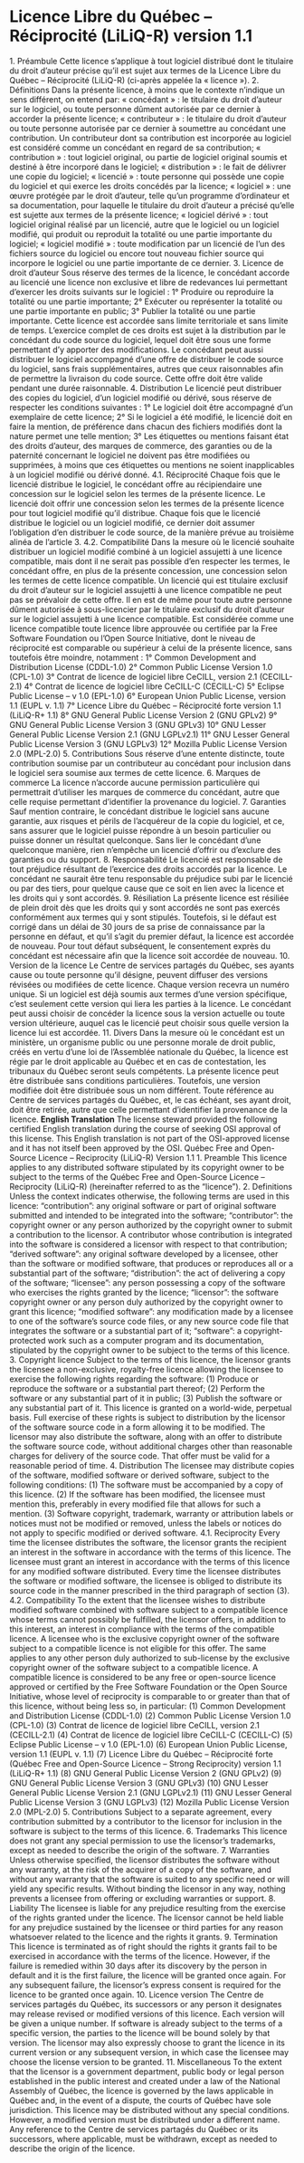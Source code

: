 # Licence Libre du Québec – Réciprocité (LiLiQ-R) version 1.1

1\. Préambule Cette licence s’applique à tout logiciel distribué dont le titulaire du droit d’auteur précise qu’il est sujet aux termes de la Licence Libre du Québec – Réciprocité (LiLiQ-R) (ci-après appelée la « licence »). 2\. Définitions Dans la présente licence, à moins que le contexte n’indique un sens différent, on entend par: « concédant » : le titulaire du droit d’auteur sur le logiciel, ou toute personne dûment autorisée par ce dernier à accorder la présente licence; « contributeur » : le titulaire du droit d’auteur ou toute personne autorisée par ce dernier à soumettre au concédant une contribution. Un contributeur dont sa contribution est incorporée au logiciel est considéré comme un concédant en regard de sa contribution; « contribution » : tout logiciel original, ou partie de logiciel original soumis et destiné à être incorporé dans le logiciel; « distribution » : le fait de délivrer une copie du logiciel; « licencié » : toute personne qui possède une copie du logiciel et qui exerce les droits concédés par la licence; « logiciel » : une œuvre protégée par le droit d’auteur, telle qu’un programme d’ordinateur et sa documentation, pour laquelle le titulaire du droit d’auteur a précisé qu’elle est sujette aux termes de la présente licence; « logiciel dérivé » : tout logiciel original réalisé par un licencié, autre que le logiciel ou un logiciel modifié, qui produit ou reproduit la totalité ou une partie importante du logiciel; « logiciel modifié » : toute modification par un licencié de l’un des fichiers source du logiciel ou encore tout nouveau fichier source qui incorpore le logiciel ou une partie importante de ce dernier. 3\. Licence de droit d’auteur Sous réserve des termes de la licence, le concédant accorde au licencié une licence non exclusive et libre de redevances lui permettant d’exercer les droits suivants sur le logiciel : 1° Produire ou reproduire la totalité ou une partie importante; 2° Exécuter ou représenter la totalité ou une partie importante en public; 3° Publier la totalité ou une partie importante. Cette licence est accordée sans limite territoriale et sans limite de temps. L’exercice complet de ces droits est sujet à la distribution par le concédant du code source du logiciel, lequel doit être sous une forme permettant d’y apporter des modifications. Le concédant peut aussi distribuer le logiciel accompagné d’une offre de distribuer le code source du logiciel, sans frais supplémentaires, autres que ceux raisonnables afin de permettre la livraison du code source. Cette offre doit être valide pendant une durée raisonnable. 4\. Distribution Le licencié peut distribuer des copies du logiciel, d’un logiciel modifié ou dérivé, sous réserve de respecter les conditions suivantes : 1° Le logiciel doit être accompagné d’un exemplaire de cette licence; 2° Si le logiciel a été modifié, le licencié doit en faire la mention, de préférence dans chacun des fichiers modifiés dont la nature permet une telle mention; 3° Les étiquettes ou mentions faisant état des droits d’auteur, des marques de commerce, des garanties ou de la paternité concernant le logiciel ne doivent pas être modifiées ou supprimées, à moins que ces étiquettes ou mentions ne soient inapplicables à un logiciel modifié ou dérivé donné. 4.1\. Réciprocité Chaque fois que le licencié distribue le logiciel, le concédant offre au récipiendaire une concession sur le logiciel selon les termes de la présente licence. Le licencié doit offrir une concession selon les termes de la présente licence pour tout logiciel modifié qu’il distribue. Chaque fois que le licencié distribue le logiciel ou un logiciel modifié, ce dernier doit assumer l’obligation d’en distribuer le code source, de la manière prévue au troisième alinéa de l’article 3\. 4.2\. Compatibilité Dans la mesure où le licencié souhaite distribuer un logiciel modifié combiné à un logiciel assujetti à une licence compatible, mais dont il ne serait pas possible d’en respecter les termes, le concédant offre, en plus de la présente concession, une concession selon les termes de cette licence compatible. Un licencié qui est titulaire exclusif du droit d’auteur sur le logiciel assujetti à une licence compatible ne peut pas se prévaloir de cette offre. Il en est de même pour toute autre personne dûment autorisée à sous-licencier par le titulaire exclusif du droit d’auteur sur le logiciel assujetti à une licence compatible. Est considérée comme une licence compatible toute licence libre approuvée ou certifiée par la Free Software Foundation ou l’Open Source Initiative, dont le niveau de réciprocité est comparable ou supérieur à celui de la présente licence, sans toutefois être moindre, notamment : 1° Common Development and Distribution License (CDDL-1.0) 2° Common Public License Version 1.0 (CPL-1.0) 3° Contrat de licence de logiciel libre CeCILL, version 2.1 (CECILL-2.1) 4° Contrat de licence de logiciel libre CeCILL-C (CECILL-C) 5° Eclipse Public License – v 1.0 (EPL-1.0) 6° European Union Public License, version 1.1 (EUPL v. 1.1) 7° Licence Libre du Québec – Réciprocité forte version 1.1 (LiLiQ-R+ 1.1) 8° GNU General Public License Version 2 (GNU GPLv2) 9° GNU General Public License Version 3 (GNU GPLv3) 10° GNU Lesser General Public License Version 2.1 (GNU LGPLv2.1) 11° GNU Lesser General Public License Version 3 (GNU LGPLv3) 12° Mozilla Public License Version 2.0 (MPL-2.0) 5\. Contributions Sous réserve d’une entente distincte, toute contribution soumise par un contributeur au concédant pour inclusion dans le logiciel sera soumise aux termes de cette licence. 6\. Marques de commerce La licence n’accorde aucune permission particulière qui permettrait d’utiliser les marques de commerce du concédant, autre que celle requise permettant d’identifier la provenance du logiciel. 7\. Garanties Sauf mention contraire, le concédant distribue le logiciel sans aucune garantie, aux risques et périls de l’acquéreur de la copie du logiciel, et ce, sans assurer que le logiciel puisse répondre à un besoin particulier ou puisse donner un résultat quelconque. Sans lier le concédant d’une quelconque manière, rien n’empêche un licencié d’offrir ou d’exclure des garanties ou du support. 8\. Responsabilité Le licencié est responsable de tout préjudice résultant de l’exercice des droits accordés par la licence. Le concédant ne saurait être tenu responsable du préjudice subi par le licencié ou par des tiers, pour quelque cause que ce soit en lien avec la licence et les droits qui y sont accordés. 9\. Résiliation La présente licence est résiliée de plein droit dès que les droits qui y sont accordés ne sont pas exercés conformément aux termes qui y sont stipulés. Toutefois, si le défaut est corrigé dans un délai de 30 jours de sa prise de connaissance par la personne en défaut, et qu’il s’agit du premier défaut, la licence est accordée de nouveau. Pour tout défaut subséquent, le consentement exprès du concédant est nécessaire afin que la licence soit accordée de nouveau. 10\. Version de la licence Le Centre de services partagés du Québec, ses ayants cause ou toute personne qu’il désigne, peuvent diffuser des versions révisées ou modifiées de cette licence. Chaque version recevra un numéro unique. Si un logiciel est déjà soumis aux termes d’une version spécifique, c’est seulement cette version qui liera les parties à la licence. Le concédant peut aussi choisir de concéder la licence sous la version actuelle ou toute version ultérieure, auquel cas le licencié peut choisir sous quelle version la licence lui est accordée. 11\. Divers Dans la mesure où le concédant est un ministère, un organisme public ou une personne morale de droit public, créés en vertu d’une loi de l’Assemblée nationale du Québec, la licence est régie par le droit applicable au Québec et en cas de contestation, les tribunaux du Québec seront seuls compétents. La présente licence peut être distribuée sans conditions particulières. Toutefois, une version modifiée doit être distribuée sous un nom différent. Toute référence au Centre de services partagés du Québec, et, le cas échéant, ses ayant droit, doit être retirée, autre que celle permettant d’identifier la provenance de la licence. **English Translation** The license steward provided the following certified English translation during the course of seeking OSI approval of this license. This English translation is not part of the OSI-approved license and it has not itself been approved by the OSI. Québec Free and Open-Source Licence – Reciprocity (LiLiQ-R) Version 1.1 1\. Preamble This licence applies to any distributed software stipulated by its copyright owner to be subject to the terms of the Québec Free and Open-Source Licence – Reciprocity (LiLiQ-R) (hereinafter referred to as the “licence”). 2\. Definitions Unless the context indicates otherwise, the following terms are used in this licence: “contribution”: any original software or part of original software submitted and intended to be integrated into the software; “contributor”: the copyright owner or any person authorized by the copyright owner to submit a contribution to the licensor. A contributor whose contribution is integrated into the software is considered a licensor with respect to that contribution; “derived software”: any original software developed by a licensee, other than the software or modified software, that produces or reproduces all or a substantial part of the software; “distribution”: the act of delivering a copy of the software; “licensee”: any person possessing a copy of the software who exercises the rights granted by the licence; “licensor”: the software copyright owner or any person duly authorized by the copyright owner to grant this licence; “modified software”: any modification made by a licensee to one of the software’s source code files, or any new source code file that integrates the software or a substantial part of it; “software”: a copyright-protected work such as a computer program and its documentation, stipulated by the copyright owner to be subject to the terms of this licence. 3\. Copyright licence Subject to the terms of this licence, the licensor grants the licensee a non-exclusive, royalty-free licence allowing the licensee to exercise the following rights regarding the software: (1) Produce or reproduce the software or a substantial part thereof; (2) Perform the software or any substantial part of it in public; (3) Publish the software or any substantial part of it. This licence is granted on a world-wide, perpetual basis. Full exercise of these rights is subject to distribution by the licensor of the software source code in a form allowing it to be modified. The licensor may also distribute the software, along with an offer to distribute the software source code, without additional charges other than reasonable charges for delivery of the source code. That offer must be valid for a reasonable period of time. 4\. Distribution The licensee may distribute copies of the software, modified software or derived software, subject to the following conditions: (1) The software must be accompanied by a copy of this licence. (2) If the software has been modified, the licensee must mention this, preferably in every modified file that allows for such a mention. (3) Software copyright, trademark, warranty or attribution labels or notices must not be modified or removed, unless the labels or notices do not apply to specific modified or derived software. 4.1\. Reciprocity Every time the licensee distributes the software, the licensor grants the recipient an interest in the software in accordance with the terms of this licence. The licensee must grant an interest in accordance with the terms of this licence for any modified software distributed. Every time the licensee distributes the software or modified software, the licensee is obliged to distribute its source code in the manner prescribed in the third paragraph of section (3). 4.2\. Compatibility To the extent that the licensee wishes to distribute modified software combined with software subject to a compatible licence whose terms cannot possibly be fulfilled, the licensor offers, in addition to this interest, an interest in compliance with the terms of the compatible licence. A licensee who is the exclusive copyright owner of the software subject to a compatible licence is not eligible for this offer. The same applies to any other person duly authorized to sub-license by the exclusive copyright owner of the software subject to a compatible licence. A compatible licence is considered to be any free or open-source licence approved or certified by the Free Software Foundation or the Open Source Initiative, whose level of reciprocity is comparable to or greater than that of this licence, without being less so, in particular: (1) Common Development and Distribution License (CDDL-1.0) (2) Common Public License Version 1.0 (CPL-1.0) (3) Contrat de licence de logiciel libre CeCILL, version 2.1 (CECILL-2.1) (4) Contrat de licence de logiciel libre CeCILL-C (CECILL-C) (5) Eclipse Public License – v 1.0 (EPL-1.0) (6) European Union Public License, version 1.1 (EUPL v. 1.1) (7) Licence Libre du Québec – Réciprocité forte (Québec Free and Open-Source Licence – Strong Reciprocity) version 1.1 (LiLiQ-R+ 1.1) (8) GNU General Public License Version 2 (GNU GPLv2) (9) GNU General Public License Version 3 (GNU GPLv3) (10) GNU Lesser General Public License Version 2.1 (GNU LGPLv2.1) (11) GNU Lesser General Public License Version 3 (GNU LGPLv3) (12) Mozilla Public License Version 2.0 (MPL-2.0) 5\. Contributions Subject to a separate agreement, every contribution submitted by a contributor to the licensor for inclusion in the software is subject to the terms of this licence. 6\. Trademarks This licence does not grant any special permission to use the licensor’s trademarks, except as needed to describe the origin of the software. 7\. Warranties Unless otherwise specified, the licensor distributes the software without any warranty, at the risk of the acquirer of a copy of the software, and without any warranty that the software is suited to any specific need or will yield any specific results. Without binding the licensor in any way, nothing prevents a licensee from offering or excluding warranties or support. 8\. Liability The licensee is liable for any prejudice resulting from the exercise of the rights granted under the licence. The licensor cannot be held liable for any prejudice sustained by the licensee or third parties for any reason whatsoever related to the licence and the rights it grants. 9\. Termination This licence is terminated as of right should the rights it grants fail to be exercised in accordance with the terms of the licence. However, if the failure is remedied within 30 days after its discovery by the person in default and it is the first failure, the licence will be granted once again. For any subsequent failure, the licensor’s express consent is required for the licence to be granted once again. 10\. Licence version The Centre de services partagés du Québec, its successors or any person it designates may release revised or modified versions of this licence. Each version will be given a unique number. If software is already subject to the terms of a specific version, the parties to the licence will be bound solely by that version. The licensor may also expressly choose to grant the licence in its current version or any subsequent version, in which case the licensee may choose the license version to be granted. 11\. Miscellaneous To the extent that the licensor is a government department, public body or legal person established in the public interest and created under a law of the National Assembly of Québec, the licence is governed by the laws applicable in Québec and, in the event of a dispute, the courts of Québec have sole jurisdiction. This licence may be distributed without any special conditions. However, a modified version must be distributed under a different name. Any reference to the Centre de services partagés du Québec or its successors, where applicable, must be withdrawn, except as needed to describe the origin of the licence.